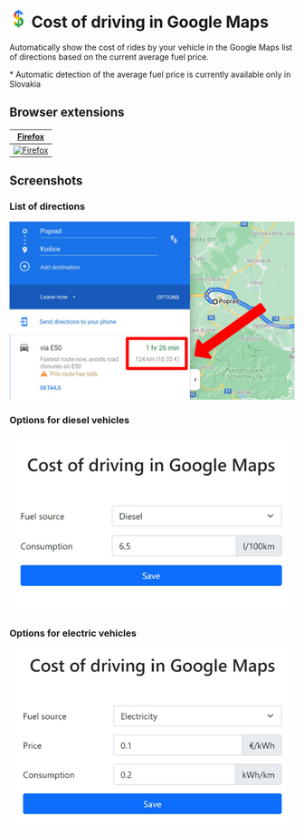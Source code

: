 # ![Icon](icon-32.png) Cost of driving in Google Maps

Automatically show the cost of rides by your vehicle in the Google Maps list of directions based on the current average fuel price.

\* Automatic detection of the average fuel price is currently available only in Slovakia

## Browser extensions

[Firefox](https://addons.mozilla.org/en-US/firefox/addon/cost-of-driving-in-google-maps/) |
-- |
[![Firefox](https://github.com/alrra/browser-logos/raw/main/src/firefox/firefox_128x128.png)](https://addons.mozilla.org/en-US/firefox/addon/cost-of-driving-in-google-maps/) |

## Screenshots

### List of directions
![Screenshot 1](screenshot-1.jpg)
### Options for diesel vehicles
![Screenshot 2](screenshot-2.jpg)
### Options for electric vehicles
![Screenshot 3](screenshot-3.jpg)
